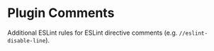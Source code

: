# Plugin Comments

Additional ESLint rules for ESLint directive comments (e.g. `//eslint-disable-line`).
